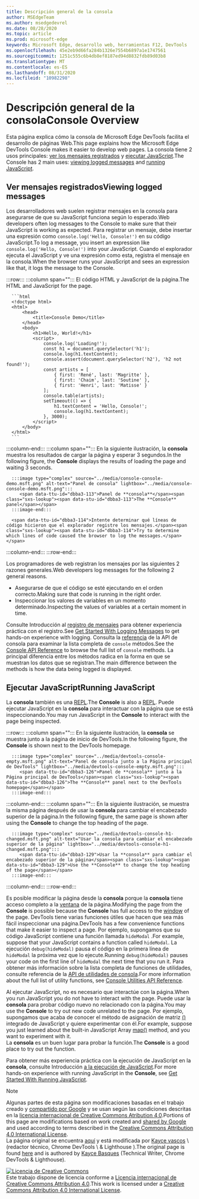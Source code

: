 ```yaml
---
title: Descripción general de la consola
author: MSEdgeTeam
ms.author: msedgedevrel
ms.date: 08/28/2020
ms.topic: article
ms.prod: microsoft-edge
keywords: Microsoft Edge, desarrollo web, herramientas F12, DevTools
ms.openlocfilehash: 45e2eb9d66fa284b1326e7554b6897a1e1747561
ms.sourcegitcommit: 1251c555c6b4db8ef8187ed94d8832fdb89d03b8
ms.translationtype: MT
ms.contentlocale: es-ES
ms.lasthandoff: 08/31/2020
ms.locfileid: "10982298"
---
```

<!-- Copyright Kayce Basques 

   Licensed under the Apache License, Version 2.0 (the "License");
   you may not use this file except in compliance with the License.
   You may obtain a copy of the License at

       https://www.apache.org/licenses/LICENSE-2.0

   Unless required by applicable law or agreed to in writing, software
   distributed under the License is distributed on an "AS IS" BASIS,
   WITHOUT WARRANTIES OR CONDITIONS OF ANY KIND, either express or implied.
   See the License for the specific language governing permissions and
   limitations under the License.  -->





# <span data-ttu-id="dbba3-103">Descripción general de la consola</span><span class="sxs-lookup"><span data-stu-id="dbba3-103">Console Overview</span></span>   

  

<span data-ttu-id="dbba3-104">Esta página explica cómo la consola de Microsoft Edge DevTools facilita el desarrollo de páginas Web.</span><span class="sxs-lookup"><span data-stu-id="dbba3-104">This page explains how the Microsoft Edge DevTools Console makes it easier to develop web pages.</span></span>  <span data-ttu-id="dbba3-105">La consola tiene 2 usos principales: [ver los mensajes registrados](#viewing-logged-messages) y [ejecutar JavaScript](#running-javascript).</span><span class="sxs-lookup"><span data-stu-id="dbba3-105">The Console has 2 main uses: [viewing logged messages](#viewing-logged-messages) and [running JavaScript](#running-javascript).</span></span>  

## <span data-ttu-id="dbba3-106">Ver mensajes registrados</span><span class="sxs-lookup"><span data-stu-id="dbba3-106">Viewing logged messages</span></span>   

<span data-ttu-id="dbba3-107">Los desarrolladores web suelen registrar mensajes en la consola para asegurarse de que su JavaScript funciona según lo esperado.</span><span class="sxs-lookup"><span data-stu-id="dbba3-107">Web developers often log messages to the Console to make sure that their JavaScript is working as expected.</span></span>  <span data-ttu-id="dbba3-108">Para registrar un mensaje, debe insertar una expresión como `console.log('Hello, Console!')` en su código JavaScript.</span><span class="sxs-lookup"><span data-stu-id="dbba3-108">To log a message, you insert an expression like `console.log('Hello, Console!')` into your JavaScript.</span></span>  <span data-ttu-id="dbba3-109">Cuando el explorador ejecuta el JavaScript y ve una expresión como esta, registra el mensaje en la consola.</span><span class="sxs-lookup"><span data-stu-id="dbba3-109">When the browser runs your JavaScript and sees an expression like that, it logs the message to the Console.</span></span>  

:::row:::
   :::column span="":::
      <span data-ttu-id="dbba3-110">El código HTML y JavaScript de la página.</span><span class="sxs-lookup"><span data-stu-id="dbba3-110">The HTML and JavaScript for the page.</span></span>  
      
      ```html
      <!doctype html>
      <html>
          <head>
              <title>Console Demo</title>
          </head>
          <body>
              <h1>Hello, World!</h1>
              <script>
                  console.log('Loading!');
                  const h1 = document.querySelector('h1');
                  console.log(h1.textContent);
                  console.assert(document.querySelector('h2'), 'h2 not found!');
                  const artists = [
                      { first: 'René', last: 'Magritte' },
                      { first: 'Chaim', last: 'Soutine' },
                      { first: 'Henri', last: 'Matisse' }
                  ];
                  console.table(artists);
                  setTimeout(() => {
                      h1.textContent = 'Hello, Console!';
                      console.log(h1.textContent);
                  }, 3000);
              </script>
          </body>
      </html>
      ```  
   :::column-end:::
   :::column span="":::
      <span data-ttu-id="dbba3-111">En la siguiente ilustración, la **consola** muestra los resultados de cargar la página y esperar 3 segundos.</span><span class="sxs-lookup"><span data-stu-id="dbba3-111">In the following figure, the **Console** displays the results of loading the page and waiting 3 seconds.</span></span>  
      
      :::image type="complex" source="../media/console-console-demo.msft.png" alt-text="Panel de consola" lightbox="../media/console-console-demo.msft.png":::
         <span data-ttu-id="dbba3-113">Panel de **consola**</span><span class="sxs-lookup"><span data-stu-id="dbba3-113">The **Console** panel</span></span>  
      :::image-end:::  
      
      <span data-ttu-id="dbba3-114">Intente determinar qué líneas de código hicieron que el explorador registre los mensajes.</span><span class="sxs-lookup"><span data-stu-id="dbba3-114">Try to determine which lines of code caused the browser to log the messages.</span></span>  
   :::column-end:::
:::row-end:::  

<span data-ttu-id="dbba3-115">Los programadores de web registran los mensajes por las siguientes 2 razones generales.</span><span class="sxs-lookup"><span data-stu-id="dbba3-115">Web developers log messages for the following 2 general reasons.</span></span>  

*   <span data-ttu-id="dbba3-116">Asegurarse de que el código se esté ejecutando en el orden correcto.</span><span class="sxs-lookup"><span data-stu-id="dbba3-116">Making sure that code is running in the right order.</span></span>  
*   <span data-ttu-id="dbba3-117">Inspeccionar los valores de variables en un momento determinado.</span><span class="sxs-lookup"><span data-stu-id="dbba3-117">Inspecting the values of variables at a certain moment in time.</span></span>  

<span data-ttu-id="dbba3-118">Consulte Introducción al [registro de mensajes][DevtoolsConsoleLoggingMessages] para obtener experiencia práctica con el registro.</span><span class="sxs-lookup"><span data-stu-id="dbba3-118">See [Get Started With Logging Messages][DevtoolsConsoleLoggingMessages] to get hands-on experience with logging.</span></span>  <span data-ttu-id="dbba3-119">Consulta la [referencia][DevToolsConsoleAPI] de la API de consola para examinar la lista completa de `console` métodos.</span><span class="sxs-lookup"><span data-stu-id="dbba3-119">See the [Console API Reference][DevToolsConsoleAPI] to browse the full list of `console` methods.</span></span>  <span data-ttu-id="dbba3-120">La principal diferencia entre los métodos radica en la forma en que se muestran los datos que se registran.</span><span class="sxs-lookup"><span data-stu-id="dbba3-120">The main difference between the methods is how the data being logged is displayed.</span></span>  

## <span data-ttu-id="dbba3-121">Ejecutar JavaScript</span><span class="sxs-lookup"><span data-stu-id="dbba3-121">Running JavaScript</span></span>   

<span data-ttu-id="dbba3-122">La **consola** también es una [REPL][WikiREPLoop].</span><span class="sxs-lookup"><span data-stu-id="dbba3-122">The **Console** is also a [REPL][WikiREPLoop].</span></span>  <span data-ttu-id="dbba3-123">Puede ejecutar JavaScript en la **consola** para interactuar con la página que se está inspeccionando.</span><span class="sxs-lookup"><span data-stu-id="dbba3-123">You may run JavaScript in the **Console** to interact with the page being inspected.</span></span>   

:::row:::
   :::column span="":::
      <span data-ttu-id="dbba3-124">En la siguiente ilustración, la **consola** se muestra junto a la página de inicio de DevTools.</span><span class="sxs-lookup"><span data-stu-id="dbba3-124">In the following figure, the **Console** is shown next to the DevTools homepage.</span></span>  
      
      :::image type="complex" source="../media/devtools-console-empty.msft.png" alt-text="Panel de consola junto a la Página principal de DevTools" lightbox="../media/devtools-console-empty.msft.png":::
         <span data-ttu-id="dbba3-126">Panel de **consola** junto a la Página principal de DevTools</span><span class="sxs-lookup"><span data-stu-id="dbba3-126">The **Console** panel next to the DevTools homepage</span></span>  
      :::image-end:::  
   :::column-end:::
   :::column span="":::
      <span data-ttu-id="dbba3-127">En la siguiente ilustración, se muestra la misma página después de usar la **consola** para cambiar el encabezado superior de la página.</span><span class="sxs-lookup"><span data-stu-id="dbba3-127">In the following figure, the same page is shown after using the **Console** to change the top heading of the page.</span></span>
      
      :::image type="complex" source="../media/devtools-console-h1-changed.msft.png" alt-text="Usar la consola para cambiar el encabezado superior de la página" lightbox="../media/devtools-console-h1-changed.msft.png":::
         <span data-ttu-id="dbba3-129">Usar la **consola** para cambiar el encabezado superior de la página</span><span class="sxs-lookup"><span data-stu-id="dbba3-129">Use the **Console** to change the top heading of the page</span></span>  
      :::image-end:::  
   :::column-end:::
:::row-end:::

<span data-ttu-id="dbba3-130">Es posible modificar la página desde la **consola** porque la **consola** tiene acceso completo a la [ventana][MDNWindow] de la página.</span><span class="sxs-lookup"><span data-stu-id="dbba3-130">Modifying the page from the **Console** is possible because the **Console** has full access to the [window][MDNWindow] of the page.</span></span>  <span data-ttu-id="dbba3-131">DevTools tiene varias funciones útiles que hacen que sea más fácil inspeccionar una página.</span><span class="sxs-lookup"><span data-stu-id="dbba3-131">DevTools has a few convenience functions that make it easier to inspect a page.</span></span>  <span data-ttu-id="dbba3-132">Por ejemplo, supongamos que su código JavaScript contiene una función llamada `hideModal` .</span><span class="sxs-lookup"><span data-stu-id="dbba3-132">For example, suppose that your JavaScript contains a function called `hideModal`.</span></span>  <span data-ttu-id="dbba3-133">La ejecución `debug(hideModal)` pausa el código en la primera línea de `hideModal` la próxima vez que lo ejecute.</span><span class="sxs-lookup"><span data-stu-id="dbba3-133">Running `debug(hideModal)` pauses your code on the first line of `hideModal` the next time that you run it.</span></span>  <span data-ttu-id="dbba3-134">Para obtener más información sobre la lista completa de funciones de utilidades, consulte referencia de la [API de utilidades de consola][DevtoolsConsoleUtilitiesDebug].</span><span class="sxs-lookup"><span data-stu-id="dbba3-134">For more information about the full list of utility functions, see [Console Utilities API Reference][DevtoolsConsoleUtilitiesDebug].</span></span>  

<span data-ttu-id="dbba3-135">Al ejecutar JavaScript, no es necesario que interactúe con la página.</span><span class="sxs-lookup"><span data-stu-id="dbba3-135">When you run JavaScript you do not have to interact with the page.</span></span>  <span data-ttu-id="dbba3-136">Puede usar la **consola** para probar código nuevo no relacionado con la página.</span><span class="sxs-lookup"><span data-stu-id="dbba3-136">You may use the **Console** to try out new code unrelated to the page.</span></span>  <span data-ttu-id="dbba3-137">Por ejemplo, supongamos que acaba de conocer el método de asignación de matriz [()][MDNMap] integrado de JavaScript y quiere experimentar con él.</span><span class="sxs-lookup"><span data-stu-id="dbba3-137">For example, suppose you just learned about the built-in JavaScript Array [map()][MDNMap] method, and you want to experiment with it.</span></span>  
<span data-ttu-id="dbba3-138">La **consola** es un buen lugar para probar la función.</span><span class="sxs-lookup"><span data-stu-id="dbba3-138">The **Console** is a good place to try out the function.</span></span>  

<span data-ttu-id="dbba3-139">Para obtener más experiencia práctica con la ejecución de JavaScript en la **consola**, consulte Introducción [a la ejecución de JavaScript][DevtoolsConsoleRunningJavascript].</span><span class="sxs-lookup"><span data-stu-id="dbba3-139">For more hands-on experience with running JavaScript in the **Console**, see [Get Started With Running JavaScript][DevtoolsConsoleRunningJavascript].</span></span>  

   

  

<!-- links -->  

[DevToolsConsoleAPI]: ./api.md "Referencia de la API de consola | Microsoft docs"  
[DevtoolsConsoleLoggingMessages]: ./log.md "Introducción a la creación de mensajes de registro en la consola | Microsoft docs"  
[DevtoolsConsoleRunningJavascript]: ./javascript.md "Introducción a la ejecución de JavaScript en la consola | Microsoft docs"  
[DevtoolsConsoleUtilitiesDebug]: ./utilities.md#debug "Debug: referencia de API de utilidades de consola | Microsoft docs"  

[MDNMap]: https://developer.mozilla.org/docs/Web/JavaScript/Reference/Global_Objects/Array/map "Array. prototype. map () | MDN"  
[MDNWindow]: https://developer.mozilla.org/docs/Web/API/Window "Ventana | MDN"  

[WikiREPLoop]: https://en.wikipedia.org/wiki/Read%E2%80%93eval%E2%80%93print_loop "Lectura: eval – imprimir bucle-Wikipedia"  

> [!NOTE]
> <span data-ttu-id="dbba3-147">Algunas partes de esta página son modificaciones basadas en el trabajo creado y [compartido por Google][GoogleSitePolicies] y se usan según las condiciones descritas en la [licencia internacional de Creative Commons Atribution 4,0][CCA4IL].</span><span class="sxs-lookup"><span data-stu-id="dbba3-147">Portions of this page are modifications based on work created and [shared by Google][GoogleSitePolicies] and used according to terms described in the [Creative Commons Attribution 4.0 International License][CCA4IL].</span></span>  
> <span data-ttu-id="dbba3-148">La página original se encuentra [aquí](https://developers.google.com/web/tools/chrome-devtools/console/index) y está modificada por [Kayce vascos][KayceBasques] \ (redactor técnico, Chrome DevTools \ & Lighthouse \).</span><span class="sxs-lookup"><span data-stu-id="dbba3-148">The original page is found [here](https://developers.google.com/web/tools/chrome-devtools/console/index) and is authored by [Kayce Basques][KayceBasques] \(Technical Writer, Chrome DevTools \& Lighthouse\).</span></span>  

[![Licencia de Creative Commons][CCby4Image]][CCA4IL]  
<span data-ttu-id="dbba3-150">Este trabajo dispone de licencia conforme a [Licencia internacional de Creative Commons Attribution 4.0][CCA4IL].</span><span class="sxs-lookup"><span data-stu-id="dbba3-150">This work is licensed under a [Creative Commons Attribution 4.0 International License][CCA4IL].</span></span>  

[CCA4IL]: https://creativecommons.org/licenses/by/4.0  
[CCby4Image]: https://i.creativecommons.org/l/by/4.0/88x31.png  
[GoogleSitePolicies]: https://developers.google.com/terms/site-policies  
[KayceBasques]: https://developers.google.com/web/resources/contributors/kaycebasques  
